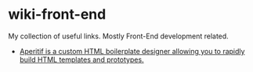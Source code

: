 # wiki-front-end
My collection of useful links. Mostly Front-End development related.

* [Aperitif is a custom HTML boilerplate designer allowing you to rapidly build HTML templates and prototypes.](https://aperitif.io/)
